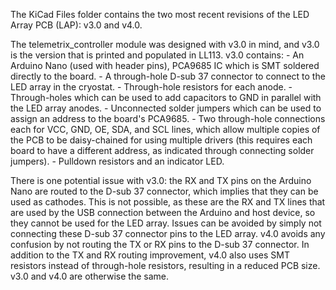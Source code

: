 The KiCad Files folder contains the two most recent revisions of the LED Array
PCB (LAP): v3.0 and v4.0.

The telemetrix_controller module was designed with v3.0 in mind, and v3.0 is
the version that is printed and populated in LL113. v3.0 contains:
    - An Arduino Nano (used with header pins), PCA9685 IC which is SMT soldered
        directly to the board.
    - A through-hole D-sub 37 connector to connect to the LED array in the
        cryostat.
    - Through-hole resistors for each anode.
    - Through-holes which can be used to add capacitors to GND in parallel with
        the LED array anodes.
    - Unconnected solder jumpers which can be used to assign an address to
        the board's PCA9685.
    - Two through-hole connections each for VCC, GND, OE, SDA, and SCL lines,
        which allow multiple copies of the PCB to be daisy-chained for using
        multiple drivers (this requires each board to have a different address,
        as indicated through connecting solder jumpers).
    - Pulldown resistors and an indicator LED.

There is one potential issue with v3.0: the RX and TX pins on the Arduino Nano
are routed to the D-sub 37 connector, which implies that they can be used as
cathodes. This is not possible, as these are the RX and TX lines that are used
by the USB connection between the Arduino and host device, so they cannot be
used for the LED array.
Issues can be avoided by simply not connecting these D-sub 37 connector pins to
the LED array. v4.0 avoids any confusion by not routing the TX or RX pins to the
D-sub 37 connector. In addition to the TX and RX routing improvement, v4.0 also
uses SMT resistors instead of through-hole resistors, resulting in a reduced PCB
size. v3.0 and v4.0 are otherwise the same.
